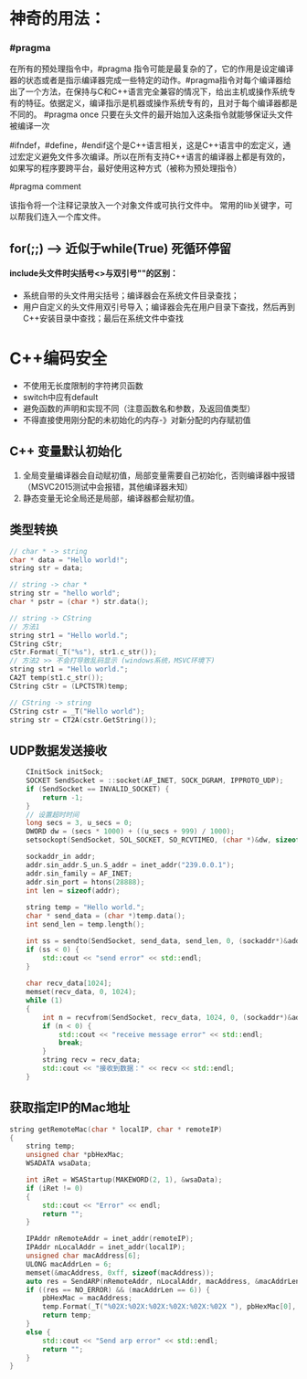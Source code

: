 # 神奇的用法：

### #pragma

在所有的预处理指令中，#pragma 指令可能是最复杂的了，它的作用是设定编译器的状态或者是指示编译器完成一些特定的动作。#pragma指令对每个编译器给出了一个方法，在保持与C和C++语言完全兼容的情况下，给出主机或操作系统专有的特征。依据定义，编译指示是机器或操作系统专有的，且对于每个编译器都是不同的。   #pragma once   只要在头文件的最开始加入这条指令就能够保证头文件被编译一次

#ifndef，#define，#endif这个是C++语言相关，这是C++语言中的宏定义，通过宏定义避免文件多次编译。所以在所有支持C++语言的编译器上都是有效的，如果写的程序要跨平台，最好使用这种方式（被称为预处理指令）

#pragma comment

该指令将一个注释记录放入一个对象文件或可执行文件中。
常用的lib关键字，可以帮我们连入一个库文件。



## for(;;)   --> 近似于while(True) 死循环停留



#### include头文件时尖括号<>与双引号""的区别：

* 系统自带的头文件用尖括号；编译器会在系统文件目录查找；
* 用户自定义的头文件用双引号导入；编译器会先在用户目录下查找，然后再到C++安装目录中查找；最后在系统文件中查找



# C++编码安全
*  不使用无长度限制的字符拷贝函数
*  switch中应有default
*  避免函数的声明和实现不同（注意函数名和参数，及返回值类型）
*  不得直接使用刚分配的未初始化的内存-》对新分配的内存赋初值



## C++ 变量默认初始化

1. 全局变量编译器会自动赋初值，局部变量需要自己初始化，否则编译器中报错（MSVC2015测试中会报错，其他编译器未知）
2. 静态变量无论全局还是局部，编译器都会赋初值。

## 类型转换

``` c++
// char * -> string
char * data = "Hello world!";
string str = data;

// string -> char *
string str = "hello world";
char * pstr = (char *) str.data();

// string -> CString
// 方法1
string str1 = "Hello world.";
CString cStr;
cStr.Format(_T("%s"), str1.c_str());
// 方法2 >> 不会打导致乱码显示 (windows系统，MSVC环境下)
string str1 = "Hello world.";
CA2T temp(st1.c_str());
CString cStr = (LPCTSTR)temp;

// CString -> string
CString cstr = _T("Hello world");
string str = CT2A(cstr.GetString());
```

## UDP数据发送接收

``` c++
	CInitSock initSock;
	SOCKET SendSocket = ::socket(AF_INET, SOCK_DGRAM, IPPROTO_UDP);
	if (SendSocket == INVALID_SOCKET) {
		return -1;
	}
	// 设置超时时间
	long secs = 3, u_secs = 0;
	DWORD dw = (secs * 1000) + ((u_secs + 999) / 1000);
	setsockopt(SendSocket, SOL_SOCKET, SO_RCVTIMEO, (char *)&dw, sizeof(dw));

	sockaddr_in addr;
	addr.sin_addr.S_un.S_addr = inet_addr("239.0.0.1");
	addr.sin_family = AF_INET;
	addr.sin_port = htons(28888);
	int len = sizeof(addr);
	
	string temp = "Hello world.";
	char * send_data = (char *)temp.data();
	int send_len = temp.length();

	int ss = sendto(SendSocket, send_data, send_len, 0, (sockaddr*)&addr, len);
	if (ss < 0) {
		std::cout << "send error" << std::endl;
	}
	
	char recv_data[1024];
	memset(recv_data, 0, 1024);
	while (1)
	{
		int n = recvfrom(SendSocket, recv_data, 1024, 0, (sockaddr*)&addr, &len);
		if (n < 0) {
			std::cout << "receive message error" << std::endl;
			break;
		}
        string recv = recv_data;
        std::cout << "接收到数据：" << recv << std::endl;
    }
```

## 获取指定IP的Mac地址

``` C++
string getRemoteMac(char * localIP, char * remoteIP)
{
	string temp;
	unsigned char *pbHexMac;
	WSADATA wsaData;

	int iRet = WSAStartup(MAKEWORD(2, 1), &wsaData);
	if (iRet != 0)
	{
		std::cout << "Error" << endl;
		return "";
	}

	IPAddr nRemoteAddr = inet_addr(remoteIP);
	IPAddr nLocalAddr = inet_addr(localIP);
	unsigned char macAddress[6];
	ULONG macAddrLen = 6;
	memset(&macAddress, 0xff, sizeof(macAddress));
	auto res = SendARP(nRemoteAddr, nLocalAddr, macAddress, &macAddrLen);
	if ((res == NO_ERROR) && (macAddrLen == 6)) {
		pbHexMac = macAddress;
		temp.Format(_T("%02X:%02X:%02X:%02X:%02X:%02X "), pbHexMac[0], pbHexMac[1], pbHexMac[2], pbHexMac[3], pbHexMac[4], pbHexMac[5]);
		return temp;
	}
	else {
		std::cout << "Send arp error" << std::endl;
		return "";
	}
}

```




